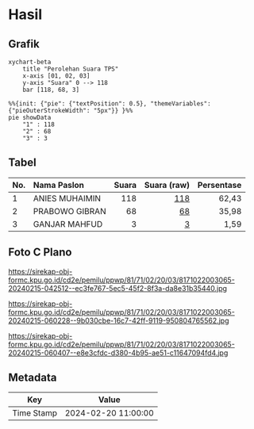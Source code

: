 # Hasil

## Grafik

```mermaid
xychart-beta
    title "Perolehan Suara TPS"
    x-axis [01, 02, 03]
    y-axis "Suara" 0 --> 118
    bar [118, 68, 3]
```

```mermaid
%%{init: {"pie": {"textPosition": 0.5}, "themeVariables": {"pieOuterStrokeWidth": "5px"}} }%%
pie showData
    "1" : 118
    "2" : 68
    "3" : 3
```

## Tabel

| No. | Nama Paslon    | Suara | Suara (raw) | Persentase |
|:--- |:-------------- | -----:| -----------:| ----------:|
| 1   | ANIES MUHAIMIN | 118   | [118][p-1]  | 62,43      |
| 2   | PRABOWO GIBRAN | 68    | [68][p-2]   | 35,98      |
| 3   | GANJAR MAHFUD  | 3     | [3][p-3]    | 1,59       |


[p-1]: https://github.com/gigit-pemilu/pemilu-2024-81-maluku/blob/main/pilpres/hitung-suara/sub/81-maluku/sub/71-kota-ambon/sub/02-sirimau/sub/2003-batu-merah/sub/065-tps/sub/paslon-1.txt
[p-2]: https://github.com/gigit-pemilu/pemilu-2024-81-maluku/blob/main/pilpres/hitung-suara/sub/81-maluku/sub/71-kota-ambon/sub/02-sirimau/sub/2003-batu-merah/sub/065-tps/sub/paslon-2.txt
[p-3]: https://github.com/gigit-pemilu/pemilu-2024-81-maluku/blob/main/pilpres/hitung-suara/sub/81-maluku/sub/71-kota-ambon/sub/02-sirimau/sub/2003-batu-merah/sub/065-tps/sub/paslon-3.txt

## Foto C Plano

https://sirekap-obj-formc.kpu.go.id/cd2e/pemilu/ppwp/81/71/02/20/03/8171022003065-20240215-042512--ec3fe767-5ec5-45f2-8f3a-da8e31b35440.jpg

https://sirekap-obj-formc.kpu.go.id/cd2e/pemilu/ppwp/81/71/02/20/03/8171022003065-20240215-060228--9b030cbe-16c7-42ff-9119-950804765562.jpg

https://sirekap-obj-formc.kpu.go.id/cd2e/pemilu/ppwp/81/71/02/20/03/8171022003065-20240215-060407--e8e3cfdc-d380-4b95-ae51-c11647094fd4.jpg


## Metadata

| Key        | Value               |
| ---------- | ------------------- |
| Time Stamp | 2024-02-20 11:00:00 |



